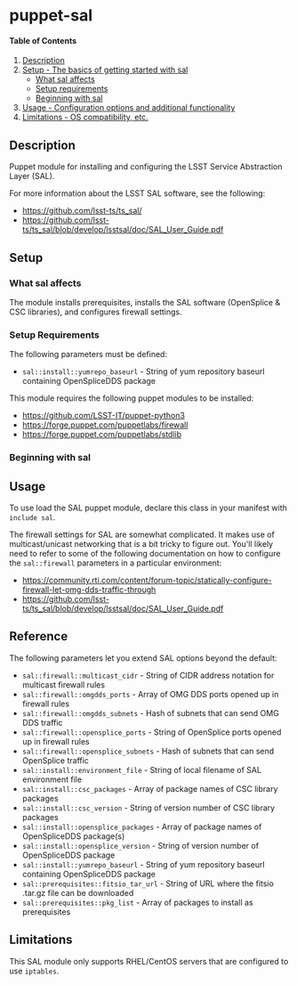 
# puppet-sal

#### Table of Contents

1. [Description](#description)
2. [Setup - The basics of getting started with sal](#setup)
    * [What sal affects](#what-sal-affects)
    * [Setup requirements](#setup-requirements)
    * [Beginning with sal](#beginning-with-sal)
3. [Usage - Configuration options and additional functionality](#usage)
4. [Limitations - OS compatibility, etc.](#limitations)

## Description

Puppet module for installing and configuring the LSST Service Abstraction Layer (SAL).

For more information about the LSST SAL software, see the following:

  * https://github.com/lsst-ts/ts_sal/
  * https://github.com/lsst-ts/ts_sal/blob/develop/lsstsal/doc/SAL_User_Guide.pdf

## Setup

### What sal affects

The module installs prerequisites, installs the SAL software (OpenSplice & CSC libraries), and configures firewall settings.

### Setup Requirements

The following parameters must be defined:

  * `sal::install::yumrepo_baseurl` - String of yum repository baseurl containing OpenSpliceDDS package

This module requires the following puppet modules to be installed:

  * https://github.com/LSST-IT/puppet-python3
  * https://forge.puppet.com/puppetlabs/firewall
  * https://forge.puppet.com/puppetlabs/stdlib

### Beginning with sal

## Usage

To use load the SAL puppet module, declare this class in your manifest with `include sal`.

The firewall settings for SAL are somewhat complicated. It makes use of multicast/unicast networking that is a bit tricky to figure out. You'll likely need to refer to some of the following documentation on how to configure the `sal::firewall` parameters in a particular environment:
* https://community.rti.com/content/forum-topic/statically-configure-firewall-let-omg-dds-traffic-through
* https://github.com/lsst-ts/ts_sal/blob/develop/lsstsal/doc/SAL_User_Guide.pdf

## Reference

The following parameters let you extend SAL options beyond the default:

  * `sal::firewall::multicast_cidr` - String of CIDR address notation for multicast firewall rules
  * `sal::firewall::omgdds_ports` - Array of OMG DDS ports opened up in firewall rules
  * `sal::firewall::omgdds_subnets` - Hash of subnets that can send OMG DDS traffic
  * `sal::firewall::opensplice_ports` - String of OpenSplice ports opened up in firewall rules
  * `sal::firewall::opensplice_subnets` - Hash of subnets that can send OpenSplice traffic
  * `sal::install::environment_file` - String of local filename of SAL environment file
  * `sal::install::csc_packages` - Array of package names of CSC library packages
  * `sal::install::csc_version` - String of version number of CSC library packages
  * `sal::install::opensplice_packages` - Array of package names of OpenSpliceDDS package(s)
  * `sal::install::opensplice_version` - String of version number of OpenSpliceDDS package
  * `sal::install::yumrepo_baseurl` - String of yum repository baseurl containing OpenSpliceDDS package
  * `sal::prerequisites::fitsio_tar_url` - String of URL where the fitsio .tar.gz file can be downloaded
  * `sal::prerequisites::pkg_list` - Array of packages to install as prerequisites

## Limitations

This SAL module only supports RHEL/CentOS servers that are configured to use `iptables`.

